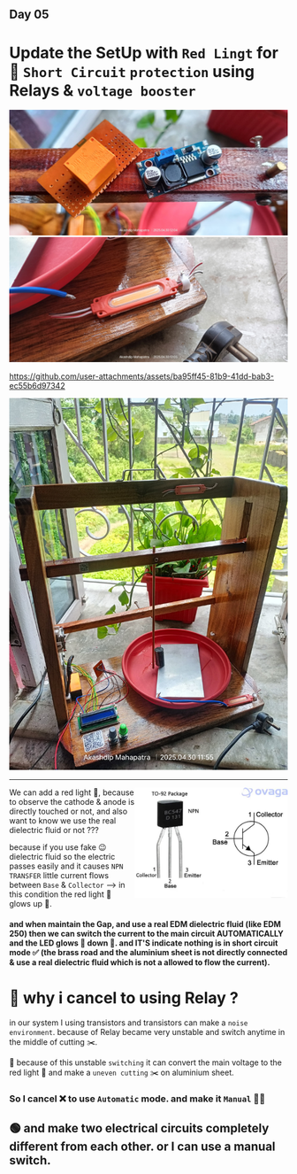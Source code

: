 ## Day 05
# Update the SetUp with `Red Lingt` for 🔴 `Short Circuit` `protection` using Relays & `voltage booster`

<img src="setup/Day 05/Relays & voltage booster.jpg">
<img src="setup/Day 05/Red LED.jpg">

https://github.com/user-attachments/assets/ba95ff45-81b9-41dd-bab3-ec55b6d97342

<img src="setup/Day 05/setup day 5.jpg">

---

<img align="right" alt="" width="55%" src="setup/Day 05/NPN TRANSISTOR.jpg">


We can add a red light 🚨, because to observe the cathode & anode is directly touched or not, and also want to know we use the real dielectric fluid or not ???

because if you use fake 😉 dielectric fluid so the electric passes easily and it causes `NPN TRANSFER`  little current flows between `Base` & `Collector` --> in this condition the red light 🌟 glows up 🍒.

#### and when maintain the Gap, and use a real EDM dielectric fluid (like EDM 250) then we can switch the current to the main circuit AUTOMATICALLY and the LED glows 🌟 down 🚨. and IT'S indicate nothing is in short circuit mode ✅ (the brass road and the aluminium sheet is not directly connected & use a real dielectric fluid which is not a allowed to flow the current).

# 🚩 why i cancel to using Relay ?

in our system I using transistors and transistors can make a `noise environment`. because of Relay became very unstable and switch anytime in the middle of cutting ✂️. 

🔴 because of this unstable `switching` it can convert the main voltage to the red light 🚨 and make a `uneven cutting` ✂️ on aluminium sheet. 

### So I cancel ❌ to use `Automatic` mode. and make it `Manual` 💪🏽

## 🟢 and make two electrical circuits completely different from each other. or I can use a manual switch.

